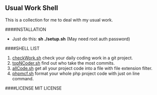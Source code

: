 Usual Work Shell
---

This is a collection for me to deal with my usual work.

####INSTALLATION
+ Just do this: **sh ./setup.sh** (May need root auth password)

####SHELL LIST

1. [checkWork.sh](./scripts/checkWork.sh) check your daily coding work in a git project.
2. [topNCoder.sh](./scripts/topNCoder.sh) find out who take the most commits.
3. [allCode.sh](./scripts/allCode.sh) get all your project code into a file with file extension filter.
4. [phpmcf.sh](./scripts/phpmcf.sh) format your whole php project code with just on line command.

####LICENSE
MIT LICENSE

